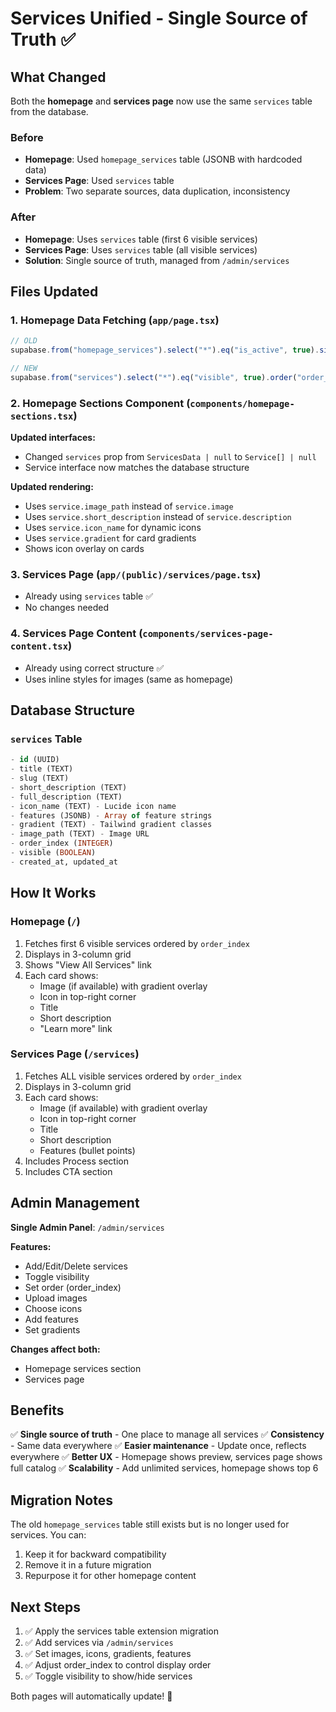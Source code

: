 # Services Unified - Single Source of Truth ✅

## What Changed

Both the **homepage** and **services page** now use the same `services` table from the database.

### Before
- **Homepage**: Used `homepage_services` table (JSONB with hardcoded data)
- **Services Page**: Used `services` table
- **Problem**: Two separate sources, data duplication, inconsistency

### After
- **Homepage**: Uses `services` table (first 6 visible services)
- **Services Page**: Uses `services` table (all visible services)
- **Solution**: Single source of truth, managed from `/admin/services`

## Files Updated

### 1. Homepage Data Fetching (`app/page.tsx`)
```typescript
// OLD
supabase.from("homepage_services").select("*").eq("is_active", true).single()

// NEW
supabase.from("services").select("*").eq("visible", true).order("order_index").limit(6)
```

### 2. Homepage Sections Component (`components/homepage-sections.tsx`)
**Updated interfaces:**
- Changed `services` prop from `ServicesData | null` to `Service[] | null`
- Service interface now matches the database structure

**Updated rendering:**
- Uses `service.image_path` instead of `service.image`
- Uses `service.short_description` instead of `service.description`
- Uses `service.icon_name` for dynamic icons
- Uses `service.gradient` for card gradients
- Shows icon overlay on cards

### 3. Services Page (`app/(public)/services/page.tsx`)
- Already using `services` table ✅
- No changes needed

### 4. Services Page Content (`components/services-page-content.tsx`)
- Already using correct structure ✅
- Uses inline styles for images (same as homepage)

## Database Structure

### `services` Table
```sql
- id (UUID)
- title (TEXT)
- slug (TEXT)
- short_description (TEXT)
- full_description (TEXT)
- icon_name (TEXT) - Lucide icon name
- features (JSONB) - Array of feature strings
- gradient (TEXT) - Tailwind gradient classes
- image_path (TEXT) - Image URL
- order_index (INTEGER)
- visible (BOOLEAN)
- created_at, updated_at
```

## How It Works

### Homepage (`/`)
1. Fetches first 6 visible services ordered by `order_index`
2. Displays in 3-column grid
3. Shows "View All Services" link
4. Each card shows:
   - Image (if available) with gradient overlay
   - Icon in top-right corner
   - Title
   - Short description
   - "Learn more" link

### Services Page (`/services`)
1. Fetches ALL visible services ordered by `order_index`
2. Displays in 3-column grid
3. Each card shows:
   - Image (if available) with gradient overlay
   - Icon in top-right corner
   - Title
   - Short description
   - Features (bullet points)
4. Includes Process section
5. Includes CTA section

## Admin Management

**Single Admin Panel**: `/admin/services`

**Features:**
- Add/Edit/Delete services
- Toggle visibility
- Set order (order_index)
- Upload images
- Choose icons
- Add features
- Set gradients

**Changes affect both:**
- Homepage services section
- Services page

## Benefits

✅ **Single source of truth** - One place to manage all services
✅ **Consistency** - Same data everywhere
✅ **Easier maintenance** - Update once, reflects everywhere
✅ **Better UX** - Homepage shows preview, services page shows full catalog
✅ **Scalability** - Add unlimited services, homepage shows top 6

## Migration Notes

The old `homepage_services` table still exists but is no longer used for services. You can:
1. Keep it for backward compatibility
2. Remove it in a future migration
3. Repurpose it for other homepage content

## Next Steps

1. ✅ Apply the services table extension migration
2. ✅ Add services via `/admin/services`
3. ✅ Set images, icons, gradients, features
4. ✅ Adjust order_index to control display order
5. ✅ Toggle visibility to show/hide services

Both pages will automatically update! 🎉
